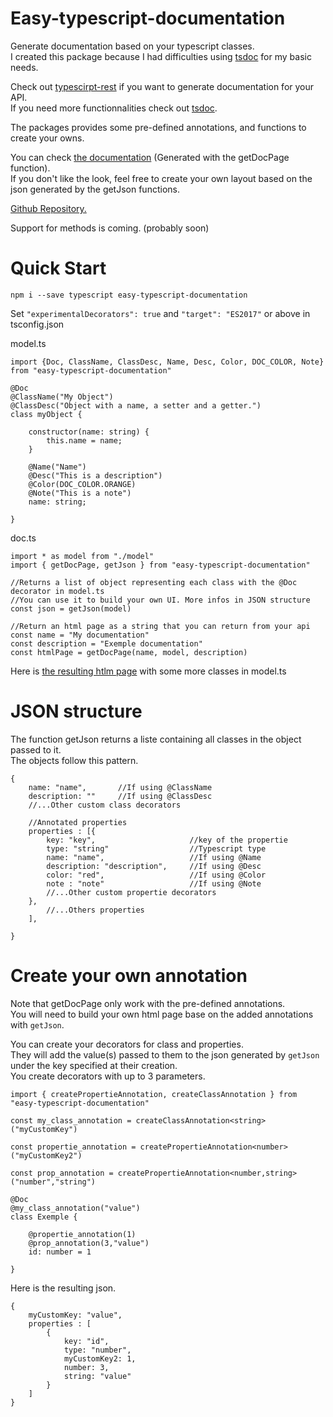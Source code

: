 # Easy-typescript-documentation

Generate documentation based on your typescript classes.  
I created this package because I had difficulties using [tsdoc](https://github.com/microsoft/tsdoc) for my basic needs.


Check out [typescirpt-rest](https://www.npmjs.com/package/typescript-rest) if you want to generate documentation for your API.  
If you need more functionnalities check out [tsdoc](https://github.com/microsoft/tsdoc).

The packages provides some pre-defined annotations, and functions to create your owns.

You can check [the documentation](https://easy-typescript-documentation.web.app/) (Generated with the getDocPage function).  
If you don't like the look, feel free to create your own layout based on the json generated by the getJson functions.

[Github Repository.](https://github.com/Lblenner/easy-typescript-documentation)

Support for methods is coming. (probably soon)


# Quick Start

    npm i --save typescript easy-typescript-documentation

Set ```"experimentalDecorators": true``` 
and  ``` "target": "ES2017" ``` or above in tsconfig.json

model.ts

    import {Doc, ClassName, ClassDesc, Name, Desc, Color, DOC_COLOR, Note} from "easy-typescript-documentation"

    @Doc
    @ClassName("My Object")
    @ClassDesc("Object with a name, a setter and a getter.")
    class myObject {

        constructor(name: string) {
            this.name = name;
        }

        @Name("Name")
        @Desc("This is a description")
        @Color(DOC_COLOR.ORANGE)
        @Note("This is a note")
        name: string;

    }

doc.ts

    import * as model from "./model"
    import { getDocPage, getJson } from "easy-typescript-documentation"

    //Returns a list of object representing each class with the @Doc decorator in model.ts
    //You can use it to build your own UI. More infos in JSON structure
    const json = getJson(model)

    //Return an html page as a string that you can return from your api
    const name = "My documentation"
    const description = "Exemple documentation"
    const htmlPage = getDocPage(name, model, description)

Here is [the resulting htlm page](https://easy-typescript-documentation.web.app/) with some more classes in model.ts

# JSON structure

The function getJson returns a liste containing all classes in the object passed to it.  
The objects follow this pattern.

    {
        name: "name",       //If using @ClassName
        description: ""     //If using @ClassDesc
        //...Other custom class decorators

        //Annotated properties
        properties : [{
            key: "key",                     //key of the propertie
            type: "string"                  //Typescript type
            name: "name",                   //If using @Name
            description: "description",     //If using @Desc
            color: "red",                   //If using @Color
            note : "note"                   //If using @Note
            //...Other custom propertie decorators
        },
            //...Others properties
        ],

    }

# Create your own annotation

Note that getDocPage only work with the pre-defined annotations.  
You will need to build your own html page base on the added annotations with ```getJson```.

You can create your decorators for class and properties.  
They will add the value(s) passed to them to the json generated by ```getJson``` under the key specified at their creation.  
You create decorators with up to 3 parameters.

    import { createPropertieAnnotation, createClassAnnotation } from "easy-typescript-documentation"

    const my_class_annotation = createClassAnnotation<string>("myCustomKey")

    const propertie_annotation = createPropertieAnnotation<number>("myCustomKey2")

    const prop_annotation = createPropertieAnnotation<number,string>("number","string")

    @Doc
    @my_class_annotation("value")
    class Exemple {

        @propertie_annotation(1)
        @prop_annotation(3,"value")
        id: number = 1
        
    }


Here is the resulting json.

    {
        myCustomKey: "value",
        properties : [
            {
                key: "id",
                type: "number",
                myCustomKey2: 1,
                number: 3,
                string: "value"
            }
        ]
    }